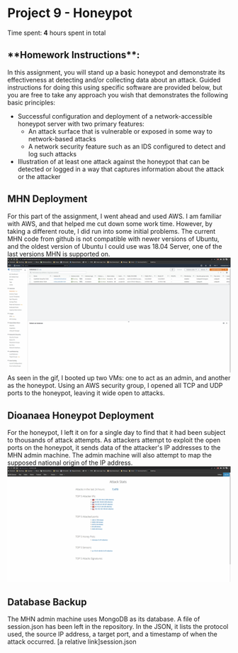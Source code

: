 # Project 9 - Honeypot

Time spent: **4** hours spent in total

<h2>**Homework Instructions**:</h2> 
In this assignment, you will stand up a basic honeypot and demonstrate its effectiveness at detecting and/or collecting data about an attack. Guided instructions for doing this using specific software are provided below, but you are free to take any approach you wish that demonstrates the following basic principles:

- Successful configuration and deployment of a network-accessible honeypot server with two primary features:
  - An attack surface that is vulnerable or exposed in some way to network-based attacks
  - A network security feature such as an IDS configured to detect and log such attacks
- Illustration of at least one attack against the honeypot that can be detected or logged in a way that captures information about the attack or the attacker

<h2>MHN Deployment</h2>
For this part of the assignment, I went ahead and used AWS. I am familiar with AWS, and that helped me cut down some work time. However, by taking a different route, I did run into some initial problems. The current MHN code from github is not compatible with newer versions of Ubuntu, and the oldest version of Ubuntu I could use was 18.04 Server, one of the last versions MHN is supported on.
<img src="aws.gif" alt="AWS">
As seen in the gif, I booted up two VMs: one to act as an admin, and another as the honeypot. Using an AWS security group, I opened all TCP and UDP ports to the honeypot, leaving it wide open to attacks.

<h2>Dioanaea Honeypot Deployment</h2>
For the honeypot, I left it on for a single day to find that it had been subject to thousands of attack attempts. As attackers attempt to exploit the open ports on the honeypot, it sends data of the attacker's IP addresses to the MHN admin machine. The admin machine will also attempt to map the supposed national origin of the IP address.
<img src="honeypot.gif" alt="Honeypot">

<h2>Database Backup</h2>
The MHN admin machine uses MongoDB as its database. A file of session.json has been left in the repository. In the JSON, it lists the protocol used, the source IP address, a target port, and a timestamp of when the attack occurred. 
[a relative link]session.json
